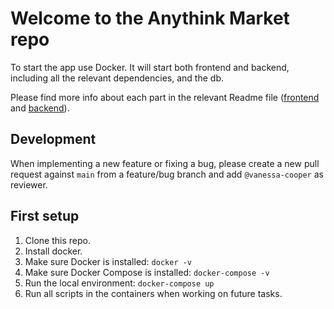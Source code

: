 # Welcome to the Anythink Market repo

To start the app use Docker. It will start both frontend and backend, including all the relevant dependencies, and the db.

Please find more info about each part in the relevant Readme file ([frontend](frontend/readme.md) and [backend](backend/README.md)).

## Development

When implementing a new feature or fixing a bug, please create a new pull request against `main` from a feature/bug branch and add `@vanessa-cooper` as reviewer.

## First setup

1. Clone this repo.
1. Install docker.
  1. Make sure Docker is installed: `docker -v`
  1. Make sure Docker Compose is installed: `docker-compose -v`
1. Run the local environment: `docker-compose up`
1. Run all scripts in the containers when working on future tasks.

